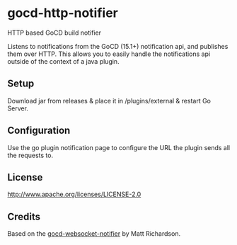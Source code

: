 # gocd-http-notifier
HTTP based GoCD build notifier

Listens to notifications from the GoCD (15.1+) notification api, and publishes them over HTTP.
This allows you to easily handle the notifications api outside of the context of a java plugin.


## Setup
Download jar from releases & place it in /plugins/external & restart Go Server.

## Configuration
Use the go plugin notification page to configure the URL the plugin sends all the requests to.

## License
http://www.apache.org/licenses/LICENSE-2.0

## Credits
Based on the [gocd-websocket-notifier](https://github.com/matt-richardson/gocd-websocket-notifier) by Matt Richardson.
